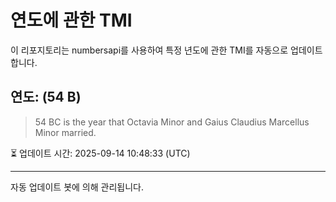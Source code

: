 
# 연도에 관한 TMI

이 리포지토리는 numbersapi를 사용하여 특정 년도에 관한 TMI를 자동으로 업데이트합니다.

## 연도: (54 B)
> 54 BC is the year that Octavia Minor and Gaius Claudius Marcellus Minor married.

⏳ 업데이트 시간: 2025-09-14 10:48:33 (UTC)

---
자동 업데이트 봇에 의해 관리됩니다.
